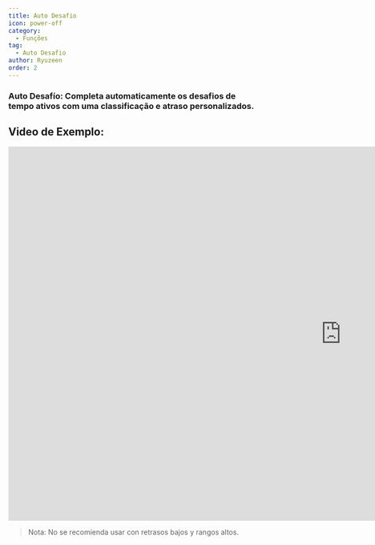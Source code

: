 ```yaml
---
title: Auto Desafio
icon: power-off
category:
  - Funções
tag:
  - Auto Desafio
author: Ryuzeen
order: 2
---
```


### Auto Desafío: Completa automaticamente os desafios de tempo ativos com uma classificação e atraso personalizados.

## Video de Exemplo:

<div class="iframe-container"><iframe width="1328" height="747" src="https://www.youtube.com/embed/7JNegfQiK2U?list=PL5eI1Tb64p56g27qfYk7VuFTz4FK6YrKa" title="Korepi - Auto Challenge" frameborder="0" allow="accelerometer; autoplay; clipboard-write; encrypted-media; gyroscope; picture-in-picture; web-share" referrerpolicy="strict-origin-when-cross-origin" allowfullscreen></iframe></div>

>Nota: No se recomienda usar con retrasos bajos y rangos altos.
